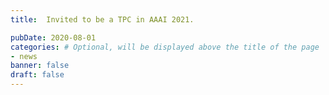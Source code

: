 ```yaml
---
title:  Invited to be a TPC in AAAI 2021.

pubDate: 2020-08-01
categories: # Optional, will be displayed above the title of the page
- news
banner: false
draft: false
---
```

